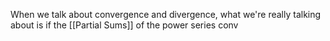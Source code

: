 When we talk about convergence and divergence, what we're really talking about is if the [[Partial Sums]] of the power series conv